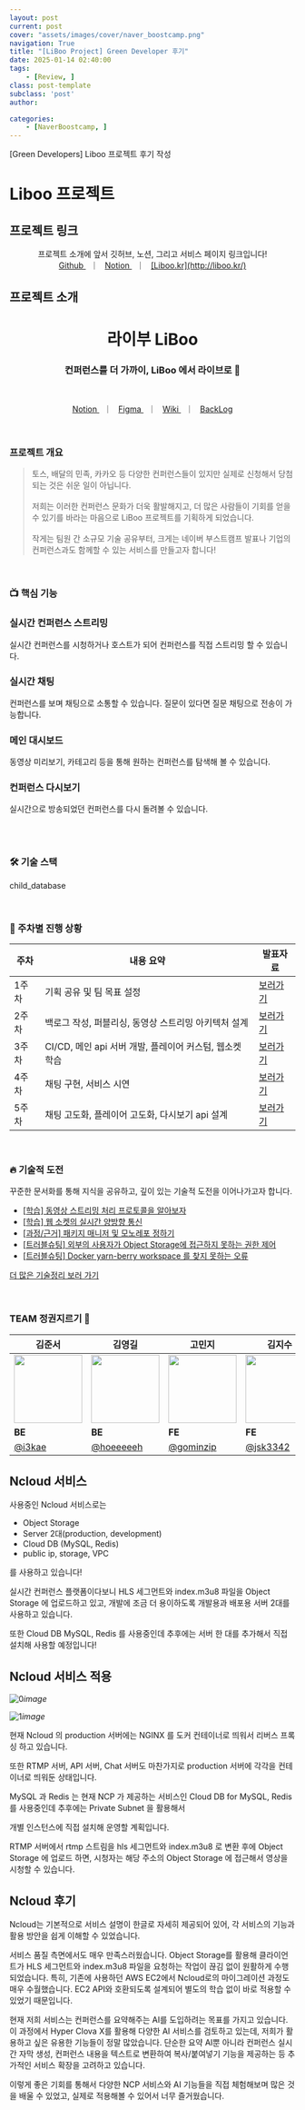 ```yaml
---
layout: post
current: post
cover: "assets/images/cover/naver_boostcamp.png"
navigation: True
title: "[LiBoo Project] Green Developer 후기"
date: 2025-01-14 02:40:00
tags:
    - [Review, ]
class: post-template
subclass: 'post'
author: 

categories:
    - [NaverBoostcamp, ]
---
```


[Green Developers] Liboo 프로젝트 후기 작성


# Liboo 프로젝트


## 프로젝트 링크


<div align="center">
프로젝트 소개에 앞서 깃허브, 노션, 그리고 서비스 페이지 링크입니다!<br/>
<a href="[https://github.com/boostcampwm-2024/web22-LiBoo](https://github.com/boostcampwm-2024/web22-LiBoo)"> Github </a>   ｜  
<a href="[https://gominzip.notion.site/TEAM-127673f3719e803faf63c70322560d3b?pvs=4](https://gominzip.notion.site/TEAM-127673f3719e803faf63c70322560d3b)"> Notion </a>   ｜  
<a href="[https://liboo.kr](https://liboo.kr/)"> [Liboo.kr](http://liboo.kr/) </a>
</div>


## 프로젝트 소개


<div align="center">
<h1> 라이부 LiBoo </h1>
<h3> 컨퍼런스를 더 가까이, LiBoo 에서 라이브로 🚀 </h3>
<br/>
<p align=center>
<a href="[https://gominzip.notion.site/TEAM-127673f3719e803faf63c70322560d3b?pvs=4](https://gominzip.notion.site/TEAM-127673f3719e803faf63c70322560d3b)"> Notion </a>   ｜  
<a href="[https://www.figma.com/design/op5Ui6oZ4Zx2D8VUgWOKM0/LiBoo-🚀?node-id=1-2&node-type=canvas&t=zcYYT1qCtckcUdcs-0](https://www.figma.com/design/op5Ui6oZ4Zx2D8VUgWOKM0/LiBoo-%F0%9F%9A%80?node-id=1-2&node-type=canvas&t=zcYYT1qCtckcUdcs-0)"> Figma </a>   ｜  
<a href="[https://github.com/boostcampwm-2024/web22-LiBoo/wiki](https://github.com/boostcampwm-2024/web22-LiBoo/wiki)"> Wiki </a>   ｜  
<a href="[https://github.com/orgs/boostcampwm-2024/projects/17](https://github.com/orgs/boostcampwm-2024/projects/17)"> BackLog </a>
</p>
</div>


<br/>


### 프로젝트 개요


> 토스, 배달의 민족, 카카오 등 다양한 컨퍼런스들이 있지만 실제로 신청해서 당첨되는 것은 쉬운 일이 아닙니다.  
> <br>저희는 이러한 컨퍼런스 문화가 더욱 활발해지고, 더 많은 사람들이 기회를 얻을 수 있기를 바라는 마음으로 LiBoo 프로젝트를 기획하게 되었습니다.  
> <br>작게는 팀원 간 소규모 기술 공유부터, 크게는 네이버 부스트캠프 발표나 기업의 컨퍼런스과도 함께할 수 있는 서비스를 만들고자 합니다!


<br/>


### 📺 핵심 기능


### 실시간 컨퍼런스 스트리밍


실시간 컨퍼런스를 시청하거나 호스트가 되어 컨퍼런스를 직접 스트리밍 할 수 있습니다.


### 실시간 채팅


컨퍼런스를 보며 채팅으로 소통할 수 있습니다. 질문이 있다면 질문 채팅으로 전송이 가능합니다.


### 메인 대시보드


동영상 미리보기, 카테고리 등을 통해 원하는 컨퍼런스를 탐색해 볼 수 있습니다.


### 컨퍼런스 다시보기


실시간으로 방송되었던 컨퍼런스를 다시 돌려볼 수 있습니다.


<br/>


<br/>


### 🛠️ 기술 스택


child_database


<br/>


### 🏃 주차별 진행 상황


| 주차  | 내용 요약                                 | 발표자료                                                                                    |
| --- | ------------------------------------- | --------------------------------------------------------------------------------------- |
| 1주차 | 기획 공유 및 팀 목표 설정                       | [보러가기](https://gominzip.notion.site/Week1-Web22-LiBoo-56af3bb7b2314f878667bdbbf99e791f) |
| 2주차 | 백로그 작성, 퍼블리싱, 동영상 스트리밍 아키텍처 설계        | [보러가기](https://gominzip.notion.site/Week2-Web22-LiBoo-137673f3719e805baab4e0a9855ed885) |
| 3주차 | CI/CD, 메인 api 서버 개발, 플레이어 커스텀, 웹소켓 학습 | [보러가기](https://gominzip.notion.site/Week3-Web22-LiBoo-a09dcec3adea4b289d22603df59f24be) |
| 4주차 | 채팅 구현, 서비스 시연                         | [보러가기](https://gominzip.notion.site/Week4-Web22-LiBoo-13e673f3719e80e2a6b0cf5fe10d603a) |
| 5주차 | 채팅 고도화, 플레이어 고도화, 다시보기 api 설계         | [보러가기](https://gominzip.notion.site/Week5-Web22-LiBoo-14c673f3719e80eeb14fe3f1f668e1fc) |


<br/>


### 🔥 기술적 도전


꾸준한 문서화를 통해 지식을 공유하고, 깊이 있는 기술적 도전을 이어나가고자 합니다.

- [[학습] 동영상 스트리밍 처리 프로토콜을 알아보자](https://gominzip.notion.site/b987e92eb6c84eef9af1301877eb7c91)
- [[학습] 웹 소켓의 실시간 양방향 통신](https://gominzip.notion.site/13b673f3719e8037b430ff7b6af397b7)
- [[과정/근거] 패키지 매니저 및 모노레포 정하기](https://gominzip.notion.site/7677c9cf96464b1d9e9c1d8afd4ab0b6)
- [[트러블슈팅] 외부의 사용자가 Object Storage에 접근하지 못하는 권한 제어](https://gominzip.notion.site/Object-Storage-1cf0c1bde758437ea595c57cf704a029)
- [[트러블슈팅] Docker yarn-berry workspace 를 찾지 못하는 오류](https://gominzip.notion.site/docker-yarn-berry-workspace-eff32ce3f695470a8a2d9ef4d02be1e0)

[더 많은 기술정리 보러 가기](https://gominzip.notion.site/12d673f3719e8098ad94ed6b71b10ac0)


<br/>


### TEAM 정권지르기 👊


| 김준서                                                                                                                                    | 김영길                                                                                                                                    | 고민지                                                                                                                                    | 김지수                                                                                                                                  | 홍창현                                                                                                                                  |
| -------------------------------------------------------------------------------------------------------------------------------------- | -------------------------------------------------------------------------------------------------------------------------------------- | -------------------------------------------------------------------------------------------------------------------------------------- | ------------------------------------------------------------------------------------------------------------------------------------ | ------------------------------------------------------------------------------------------------------------------------------------ |
| <img src="[https://avatars.githubusercontent.com/u/45356754?v=4](https://avatars.githubusercontent.com/u/45356754?v=4)" width="120" /> | <img src="[https://avatars.githubusercontent.com/u/46553489?v=4](https://avatars.githubusercontent.com/u/46553489?v=4)" width="120" /> | <img src="[https://avatars.githubusercontent.com/u/101329724?v=4](https://avatars.githubusercontent.com/u/101329724?v=4)" width="120"> | <img src="[https://avatars.githubusercontent.com/u/85912592?v=4](https://avatars.githubusercontent.com/u/85912592?v=4)" width="120"> | <img src="[https://avatars.githubusercontent.com/u/48922050?v=4](https://avatars.githubusercontent.com/u/48922050?v=4)" width="120"> |
| **BE**                                                                                                                                 | **BE**                                                                                                                                 | **FE**                                                                                                                                 | **FE**                                                                                                                               | **FE**                                                                                                                               |
| [@i3kae](https://github.com/i3kae)                                                                                                     | [@hoeeeeeh](https://github.com/hoeeeeeh)                                                                                               | [@gominzip](https://github.com/gominzip)                                                                                               | [@jsk3342](https://github.com/jsk3342)                                                                                               | [@spearStr](https://github.com/spearStr)                                                                                             |


## Ncloud 서비스


사용중인 Ncloud 서비스로는

- Object Storage
- Server 2대(production, development)
- Cloud DB (MySQL, Redis)
- public ip, storage, VPC

를 사용하고 있습니다!


실시간 컨퍼런스 플랫폼이다보니 HLS 세그먼트와 index.m3u8 파일을 Object Storage 에 업로드하고 있고,
개발에 조금 더 용이하도록 개발용과 배포용 서버 2대를 사용하고 있습니다.


또한 Cloud DB MySQL, Redis 를 사용중인데 추후에는 서버 한 대를 추가해서 직접 설치해 사용할 예정입니다!


## Ncloud 서비스 적용


![0](/upload/2025-01-14-[LiBoo_Project]_Green_Developer_후기.md/0.png)_image_


![1](/upload/2025-01-14-[LiBoo_Project]_Green_Developer_후기.md/1.png)_image_


현재 Ncloud 의 production 서버에는 NGINX 를 도커 컨테이너로 띄워서 리버스 프록싱 하고 있습니다.


또한 RTMP 서버, API 서버, Chat 서버도 마찬가지로 production 서버에 각각을 컨테이너로 띄워둔 상태입니다.


MySQL 과 Redis 는 현재 NCP 가 제공하는 서비스인 Cloud DB for MySQL, Redis 를 사용중인데 추후에는 Private Subnet 을 활용해서


개별 인스턴스에 직접 설치해 운영할 계획입니다.


RTMP 서버에서 rtmp 스트림을 hls 세그먼트와 index.m3u8 로 변환 후에 Object Storage 에 업로드 하면, 시청자는 해당 주소의 Object Storage 에 접근해서 영상을 시청할 수 있습니다.


## Ncloud 후기


Ncloud는 기본적으로 서비스 설명이 한글로 자세히 제공되어 있어, 각 서비스의 기능과 활용 방안을 쉽게 이해할 수 있었습니다.


서비스 품질 측면에서도 매우 만족스러웠습니다. Object Storage를 활용해 클라이언트가 HLS 세그먼트와 index.m3u8 파일을 요청하는 작업이 끊김 없이 원활하게 수행되었습니다. 특히, 기존에 사용하던 AWS EC2에서 Ncloud로의 마이그레이션 과정도 매우 수월했습니다. EC2 API와 호환되도록 설계되어 별도의 학습 없이 바로 적용할 수 있었기 때문입니다.


현재 저희 서비스는 컨퍼런스를 요약해주는 AI를 도입하려는 목표를 가지고 있습니다. 이 과정에서 Hyper Clova X를 활용해 다양한 AI 서비스를 검토하고 있는데, 저희가 활용하고 싶은 유용한 기능들이 정말 많았습니다. 단순한 요약 AI뿐 아니라 컨퍼런스 실시간 자막 생성, 컨퍼런스 내용을 텍스트로 변환하여 복사/붙여넣기 기능을 제공하는 등 추가적인 서비스 확장을 고려하고 있습니다.


이렇게 좋은 기회를 통해서 다양한 NCP 서비스와 AI 기능들을 직접 체험해보며 많은 것을 배울 수 있었고, 실제로 적용해볼 수 있어서 너무 즐거웠습니다.

